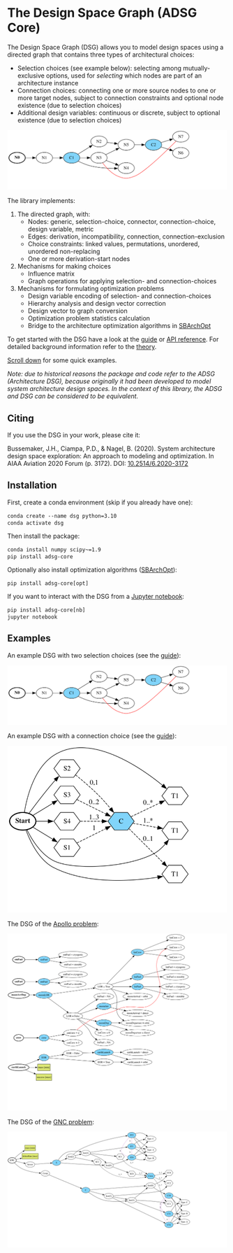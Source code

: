 # The Design Space Graph (ADSG Core)

The Design Space Graph (DSG) allows you to model design spaces using a directed graph that contains three
types of architectural choices:

- Selection choices (see example below): selecting among mutually-exclusive options, used for *selecting* which nodes
  are part of an architecture instance
- Connection choices: connecting one or more source nodes to one or more target nodes, subject to connection constraints
  and optional node existence (due to selection choices)
- Additional design variables: continuous or discrete, subject to optional existence (due to selection choices)

![DSG with selection](figures/adsg_ex_sel.svg)

The library implements:

1. The directed graph, with:
    - Nodes: generic, selection-choice, connector, connection-choice, design variable, metric
    - Edges: derivation, incompatibility, connection, connection-exclusion
    - Choice constraints: linked values, permutations, unordered, unordered non-replacing
    - One or more derivation-start nodes
2. Mechanisms for making choices
    - Influence matrix
    - Graph operations for applying selection- and connection-choices
3. Mechanisms for formulating optimization problems
    - Design variable encoding of selection- and connection-choices
    - Hierarchy analysis and design vector correction
    - Design vector to graph conversion
    - Optimization problem statistics calculation
    - Bridge to the architecture optimization algorithms in [SBArchOpt](https://sbarchopt.readthedocs.io/)

To get started with the DSG have a look at the [guide](guide.ipynb) or [API reference](api_dsg).
For detailed background information refer to the [theory](theory.md).

[Scroll down](#examples) for some quick examples.

*Note: due to historical reasons the package and code refer to the ADSG (Architecture DSG), because originally it had
been developed to model system architecture design spaces. In the context of this library, the ADSG and DSG can be
considered to be equivalent.*

## Citing

If you use the DSG in your work, please cite it:

Bussemaker, J.H., Ciampa, P.D., & Nagel, B. (2020). System architecture design space exploration: An approach to
modeling and optimization. In AIAA Aviation 2020 Forum (p. 3172).
DOI: [10.2514/6.2020-3172](https://doi.org/10.2514/6.2020-3172)

## Installation

First, create a conda environment (skip if you already have one):
```
conda create --name dsg python=3.10
conda activate dsg
```

Then install the package:
```
conda install numpy scipy~=1.9
pip install adsg-core
```

Optionally also install optimization algorithms ([SBArchOpt](https://sbarchopt.readthedocs.io/)):
```
pip install adsg-core[opt]
```

If you want to interact with the DSG from a [Jupyter notebook](https://jupyter.org/):
```
pip install adsg-core[nb]
jupyter notebook
```

## Examples

An example DSG with two selection choices (see the [guide](guide.ipynb)):

![DSG with selection](figures/adsg_ex_sel.svg)

An example DSG with a connection choice (see the [guide](guide.ipynb)):

![DSG with connection](figures/adsg_ex_conn.svg)

The DSG of the [Apollo problem](example_apollo.ipynb):

![GNC DSG](figures/adsg_ex_apollo.svg)

The DSG of the [GNC problem](example_gnc.ipynb):

![GNC DSG](figures/adsg_ex_gnc.svg)
